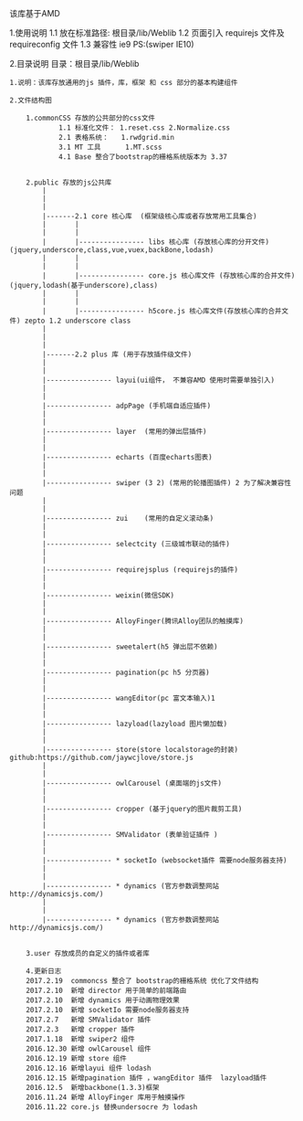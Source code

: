 该库基于AMD

1.使用说明
    1.1 放在标准路径: 根目录/lib/Weblib
    1.2 页面引入 requirejs 文件及 requireconfig 文件
    1.3 兼容性 ie9
        PS:(swiper IE10)

2.目录说明
    目录：根目录/lib/Weblib

	1.说明：该库存放通用的js 插件，库，框架 和 css 部分的基本构建组件

	2.文件结构图

		1.commonCSS 存放的公共部分的css文件
				1.1 标准化文件： 1.reset.css 2.Normalize.css
 				2.1 表格系统：   1.rwdgrid.min
 				3.1 MT 工具      1.MT.scss
 				4.1 Base 整合了bootstrap的栅格系统版本为 3.37


 		2.public 存放的js公共库	
 			|
 			|
 			|
 			|-------2.1 core 核心库  (框架级核心库或者存放常用工具集合)
 			|		|		
 			|		|
 			|		|---------------- libs 核心库 (存放核心库的分开文件) (jquery,underscore,class,vue,vuex,backBone,lodash)
 			|		|
 			|		|
 			|		|---------------- core.js 核心库文件 (存放核心库的合并文件)(jquery,lodash(基于underscore),class)
 			|       |
 			|       |
 			|       |---------------- h5core.js 核心库文件(存放核心库的合并文件) zepto 1.2 underscore class
 			|
 			|
 			|
 			|-------2.2 plus 库 (用于存放插件级文件)
 			|
            |
            |---------------- layui(ui组件， 不兼容AMD 使用时需要单独引入)
            |
            |
            |---------------- adpPage (手机端自适应插件)
            |
            |
            |---------------- layer  (常用的弹出层插件)
            |
            |
            |---------------- echarts (百度echarts图表)
            |
            |
            |---------------- swiper (3 2) (常用的轮播图插件) 2 为了解决兼容性问题
            |
            |
            |---------------- zui	 (常用的自定义滚动条)
            |
            |
            |---------------- selectcity (三级城市联动的插件)
            |
            |
            |---------------- requirejsplus (requirejs的插件)
            |
            |
            |---------------- weixin(微信SDK)
            |
            |
            |---------------- AlloyFinger(腾讯Alloy团队的触摸库)
            |
            |
            |---------------- sweetalert(h5 弹出层不依赖)
            |
            |
            |---------------- pagination(pc h5 分页器)
            |
            |
            |---------------- wangEditor(pc 富文本输入)1
            |
            |
            |---------------- lazyload(lazyload 图片懒加载)
            |
            |
            |---------------- store(store localstorage的封装) github:https://github.com/jaywcjlove/store.js
            |
            |
            |---------------- owlCarousel (桌面端的js文件)
            |
            |
            |---------------- cropper (基于jquery的图片裁剪工具)
            |
            |
            |---------------- SMValidator (表单验证插件 )
            |
            |
            |---------------- * socketIo (websocket插件 需要node服务器支持)
            |
            |
            |---------------- * dynamics (官方参数调整网站 http://dynamicsjs.com/)
            |
            |
            |---------------- * dynamics (官方参数调整网站 http://dynamicsjs.com/)


 		3.user 存放成员的自定义的插件或者库

        4.更新日志
        2017.2.19  commoncss 整合了 bootstrap的栅格系统 优化了文件结构
        2017.2.10  新增 director 用于简单的前端路由
        2017.2.10  新增 dynamics 用于动画物理效果
        2017.2.10  新增 socketIo 需要node服务器支持
        2017.2.7   新增 SMValidator 插件
        2017.2.3   新增 cropper 插件
        2017.1.18  新增 swiper2 组件
        2016.12.30 新增 owlCarousel 组件
        2016.12.19 新增 store 组件
        2016.12.16 新增layui 组件 lodash
        2016.12.15 新增pagination 插件 ，wangEditor 插件  lazyload插件
        2016.12.5  新增backbone(1.3.3)框架
        2016.11.24 新增 AlloyFinger 库用于触摸操作
        2016.11.22 core.js 替换undersocre 为 lodash

 		        